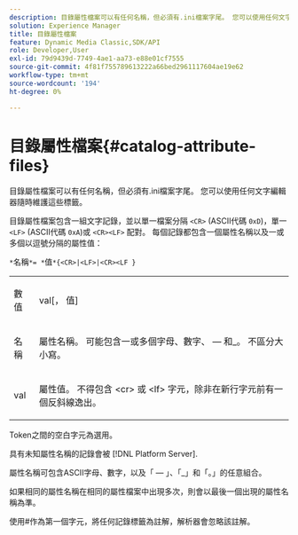 ```yaml
---
description: 目錄屬性檔案可以有任何名稱，但必須有.ini檔案字尾。 您可以使用任何文字編輯器隨時維護這些標籤。
solution: Experience Manager
title: 目錄屬性檔案
feature: Dynamic Media Classic,SDK/API
role: Developer,User
exl-id: 79d9439d-7749-4ae1-aa73-e88e01cf7555
source-git-commit: 4f81f755789613222a66bed2961117604ae19e62
workflow-type: tm+mt
source-wordcount: '194'
ht-degree: 0%

---
```


# 目錄屬性檔案{#catalog-attribute-files}

目錄屬性檔案可以有任何名稱，但必須有.ini檔案字尾。 您可以使用任何文字編輯器隨時維護這些標籤。

目錄屬性檔案包含一組文字記錄，並以單一檔案分隔 `<CR>` (ASCII代碼 `0xD`)，單一 `<LF>` (ASCII代碼 `0xA`)或 `<CR><LF>` 配對。 每個記錄都包含一個屬性名稱以及一或多個以逗號分隔的屬性值：

`*`名稱`*= *`值`*{<CR>|<LF>|<CR><LF }`

<table id="simpletable_0F879121670046AE9414298725961303"> 
 <tr class="strow"> 
  <td class="stentry"> <p><span class="varname"> 數值</span> </p> </td> 
  <td class="stentry"> <p><span class="codeph"> <span class="varname"> val</span>[，<span class="varname"> 值</span>]</span> </p> </td> 
 </tr> 
 <tr class="strow"> 
  <td class="stentry"> <p><span class="varname"> 名稱</span> </p> </td> 
  <td class="stentry"> <p>屬性名稱。 可能包含一或多個字母、數字、 — 和_。 不區分大小寫。 </p></td> 
 </tr> 
 <tr class="strow"> 
  <td class="stentry"> <p><span class="varname"> val</span> </p></td> 
  <td class="stentry"> <p>屬性值。 不得包含 <span class="codeph"> &lt;cr&gt;</span> 或 <span class="codeph"> &lt;lf&gt;</span> 字元，除非在新行字元前有一個反斜線逸出。 </p></td> 
 </tr> 
</table>

Token之間的空白字元為選用。

具有未知屬性名稱的記錄會被 [!DNL Platform Server].

屬性名稱可包含ASCII字母、數字，以及「 — 」、「_」和「。」的任意組合。

如果相同的屬性名稱在相同的屬性檔案中出現多次，則會以最後一個出現的屬性名稱為準。

使用#作為第一個字元，將任何記錄標籤為註解，解析器會忽略該註解。
